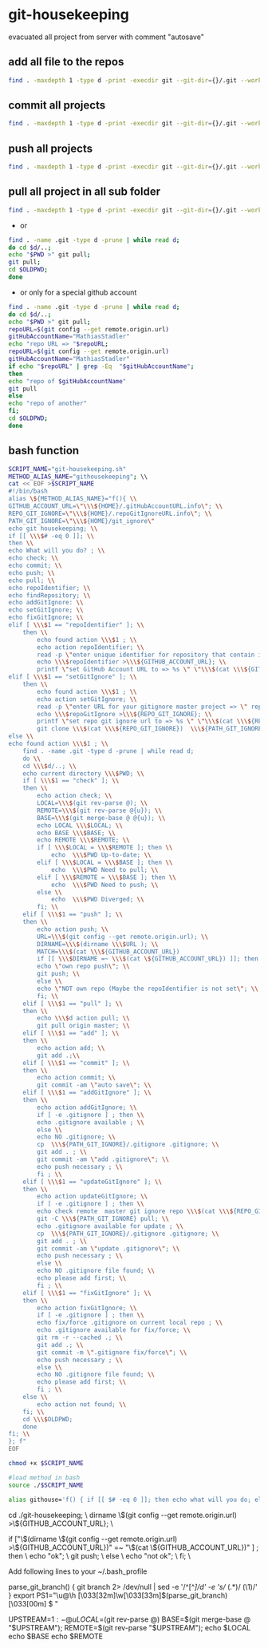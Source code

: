 # git-housekeeping
 evacuated all project from server with comment "autosave"

## add all file  to the repos

```bash
find . -maxdepth 1 -type d -print -execdir git --git-dir={}/.git --work-tree=$PWD/{} add . \;
```

## commit all projects

```bash
find . -maxdepth 1 -type d -print -execdir git --git-dir={}/.git --work-tree=$PWD/{} commit -am "auto save" \;
```

## push all projects

```bash
find . -maxdepth 1 -type d -print -execdir git --git-dir={}/.git --work-tree=$PWD/{} push \;
```

## pull all project in all sub folder

```bash
find . -maxdepth 1 -type d -print -execdir git --git-dir={}/.git --work-tree=$PWD/{} pull origin master \;
```

- or

```bash
find . -name .git -type d -prune | while read d;
do cd $d/..;
echo "$PWD >" git pull;
git pull;
cd $OLDPWD;
done
```

- or only for a special github account

```bash
find . -name .git -type d -prune | while read d;
do cd $d/..;
echo "$PWD >" git pull;
repoURL=$(git config --get remote.origin.url)
gitHubAccountName="MathiasStadler"
echo "repo URL => "$repoURL;
repoURL=$(git config --get remote.origin.url)
gitHubAccountName="MathiasStadler"
if echo "$repoURL" | grep -Eq  "$gitHubAccountName";
then
echo "repo of $gitHubAccountName"
git pull
else
echo "repo of another"
fi;
cd $OLDPWD;
done
```

## bash function

```bash
SCRIPT_NAME="git-housekeeping.sh"
METHOD_ALIAS_NAME="githousekeeping"; \\
cat << EOF >$SCRIPT_NAME
#!/bin/bash
alias \${METHOD_ALIAS_NAME}="f(){ \\
GITHUB_ACCOUNT_URL=\"\\\${HOME}/.gitHubAccountURL.info\"; \\
REPO_GIT_IGNORE=\"\\\${HOME}/.repoGitIgnoreURL.info\"; \\
PATH_GIT_IGNORE=\"\\\${HOME}/git_ignore\"
echo git housekeeping; \\
if [[ \\\$# -eq 0 ]]; \\
then \\
echo What will you do? ; \\
echo check; \\
echo commit; \\
echo push; \\
echo pull; \\
echo repoIdentifier; \\
echo findRepository; \\
echo addGitIgnore: \\
echo setGitIgnore; \\
echo fixGitIgnore; \\
elif [ \\\$1 == "repoIdentifier" ]; \\
    then \\
        echo found action \\\$1 ; \\
        echo action repoIdentifier; \\
        read -p \"enter unique identifier for repository that contain in the remote URL e.g. account name => \" repoIdentifier ; \\
        echo \\\$repoIdentifier >\\\${GITHUB_ACCOUNT_URL}; \\
        printf \"set GitHub Account URL to => %s \" \"\\\$(cat \\\${GITHUB_ACCOUNT_URL})\" ; \\
elif [ \\\$1 == "setGitIgnore" ]; \\
    then \\
        echo found action \\\$1 ; \\
        echo action setGitIgnore; \\
        read -p \"enter URL for your gitignore master project => \" repoGitIgnore; \\
        echo \\\$repoGitIgnore >\\\${REPO_GIT_IGNORE}; \\
        printf \"set repo git ignore url to => %s \" \"\\\$(cat \\\${REPO_GIT_IGNORE})\" ; \\
        git clone \\\$(cat \\\${REPO_GIT_IGNORE})  \\\${PATH_GIT_IGNORE}; \\
else \\
echo found action \\\$1 ; \\
    find . -name .git -type d -prune | while read d;
    do \\
    cd \\\$d/..; \\
    echo current directory \\\$PWD; \\
    if [ \\\$1 == "check" ]; \\
    then \\
        echo action check; \\
        LOCAL=\\\$(git rev-parse @); \\
        REMOTE=\\\$(git rev-parse @{u}); \\
        BASE=\\\$(git merge-base @ @{u}); \\
        echo LOCAL \\\$LOCAL; \\
        echo BASE \\\$BASE; \\
        echo REMOTE \\\$REMOTE; \\
        if [ \\\$LOCAL = \\\$REMOTE ]; then \\
            echo  \\\$PWD Up-to-date; \\
        elif [ \\\$LOCAL = \\\$BASE ]; then \\
            echo  \\\$PWD Need to pull; \\
        elif [ \\\$REMOTE = \\\$BASE ]; then \\
            echo  \\\$PWD Need to push; \\
        else \\
            echo  \\\$PWD Diverged; \\
        fi; \\
    elif [ \\\$1 == "push" ]; \\
    then \\
        echo action push; \\
        URL=\\\$(git config --get remote.origin.url); \\
        DIRNAME=\\\$(dirname \\\$URL ); \\
        MATCH=\\\$(cat \\\${GITHUB_ACCOUNT_URL})
        if [[ \\\$DIRNAME =~ \\\$(cat \${GITHUB_ACCOUNT_URL}) ]]; then \\
        echo \"own repo push\"; \\
        git push; \\
        else \\
        echo \"NOT own repo (Maybe the repoIdentifier is not set\"; \\
        fi; \\
    elif [ \\\$1 == "pull" ]; \\
    then \\
        echo \\\$d action pull; \\
        git pull origin master; \\
    elif [ \\\$1 == "add" ]; \\
    then \\
        echo action add; \\
        git add .;\\
    elif [ \\\$1 == "commit" ]; \\
    then \\
        echo action commit; \\
        git commit -am \"auto save\"; \\
    elif [ \\\$1 == "addGitIgnore" ]; \\
    then \\
        echo action addGitIgnore; \\
        if [ -e .gitignore ] ; then \\
        echo .gitignore available ; \\
        else \\
        echo NO .gitignore; \\
        cp  \\\${PATH_GIT_IGNORE}/.gitignore .gitignore; \\
        git add . ; \\
        git commit -am \"add .gitignore\"; \\
        echo push necessary ; \\
        fi ; \\
    elif [ \\\$1 == "updateGitIgnore" ]; \\
    then \\
        echo action updateGitIgnore; \\
        if [ -e .gitignore ] ; then \\
        echo check remote  master git ignore repo \\\$(cat \\\${REPO_GIT_IGNORE}); \\
        git -C \\\${PATH_GIT_IGNORE} pull; \\
        echo .gitignore available for update ; \\
        cp  \\\${PATH_GIT_IGNORE}/.gitignore .gitignore; \\
        git add . ; \\
        git commit -am \"update .gitignore\"; \\
        echo push necessary ; \\
        else \\
        echo NO .gitignore file found; \\
        echo please add first; \\
        fi ; \\
    elif [ \\\$1 == "fixGitIgnore" ]; \\
    then \\
        echo action fixGitIgnore; \\
        if [ -e .gitignore ] ; then \\
        echo fix/force .gitignore on current local repo ; \\
        echo .gitignore available for fix/force; \\
        git rm -r --cached .; \\
        git add .; \\
        git commit -m \".gitignore fix/force\"; \\
        echo push necessary ; \\
        else \\
        echo NO .gitignore file found; \\
        echo please add first; \\
        fi ; \\
    else \\
        echo action not found; \\
    fi; \\
    cd \\\$OLDPWD;
    done
fi; \\
}; f"
EOF

chmod +x $SCRIPT_NAME

#load method in bash
source ./$SCRIPT_NAME


```

```bash
alias githouse='f() { if [[ $# -eq 0 ]]; then echo what will you do; else echo $1 ;fi; }; f'
```


cd ./git-housekeeping; \\
        dirname \\\$(git config --get remote.origin.url) >\\\${GITHUB_ACCOUNT_URL}; \\


 if [\"\\\$(dirname \\\$(git config --get remote.origin.url) >\\\${GITHUB_ACCOUNT_URL})\" =~ \"\\\$(cat \\\${GITHUB_ACCOUNT_URL})\" ] ; then \\
                echo "ok"; \\
                git push; \\
            else \\
                echo "not ok"; \\
            fi; \\

Add following lines to your ~/.bash_profile

parse_git_branch() {
     git branch 2> /dev/null | sed -e '/^[^*]/d' -e 's/* \(.*\)/ (\1)/'
}
export PS1="\u@\h \[\033[32m\]\w\[\033[33m\]\$(parse_git_branch)\[\033[00m\] $ "




UPSTREAM=${1:-@{u}}
LOCAL=$(git rev-parse @)
BASE=$(git merge-base @ "$UPSTREAM");
REMOTE=$(git rev-parse "$UPSTREAM");
echo $LOCAL
echo $BASE
echo $REMOTE
